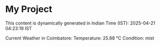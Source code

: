 # My Project

This content is dynamically generated in Indian Time (IST): 2025-04-21 04:23:19 IST


Current Weather in Coimbatore:
Temperature: 25.88 °C
Condition: mist
